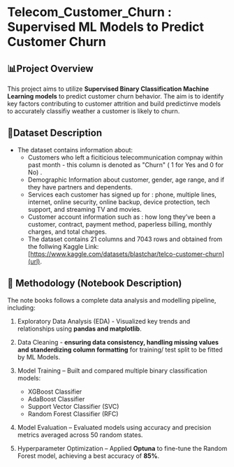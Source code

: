 # Telecom_Customer_Churn : Supervised ML Models to Predict Customer Churn 

## 📊Project Overview
This project aims to utilize **Supervised Binary Classification Machine Learning models** to predict customer churn behavior. The aim is to identify key factors contributing to customer attrition and build predictinve models to accurately classifiy weather a customer is likely to churn. 

## 🧾Dataset Description
* The dataset contains information about:
  *  Customers who left a ficiticious telecommunication compnay within past month - this column is denoted as "Churn" ( 1 for Yes and 0 for No) .
  *  Demographic Information about customer, gender, age range, and if they have partners and dependents.
  *  Services each customer has signed up for :  phone, multiple lines, internet, online security, online backup, device protection, tech support, and streaming TV and movies.
  *  Customer account information such as :  how long they’ve been a customer, contract, payment method, paperless billing, monthly charges, and total charges.
  *  The dataset contains 21 columns and 7043 rows and obtained from the follwing Kaggle Link:[https://www.kaggle.com/datasets/blastchar/telco-customer-churn](url).

 ## 🧠 Methodology (Notebook Description)
 The note books follows a complete data analysis and modelling pipeline, including: 
 1. Exploratory Data Analysis (EDA) - Visualized key trends and relationships using **pandas and matplotlib**.
 2. Data Cleaning  - **ensuring data consistency, handling missing values and standerdizing column formatting** for training/ test split to be fitted by ML Models.
 3. Model Training – Built and compared multiple binary classification models:

      * XGBoost Classifier 
      * AdaBoost Classifier
      * Support Vector Classifier (SVC) 
      * Random Forest Classifier (RFC)

 4.  Model Evaluation – Evaluated models using accuracy and precision metrics averaged across 50 random states.
 5. Hyperparameter Optimization – Applied **Optuna** to fine-tune the Random Forest model, achieving a best accuracy of **85%**.


